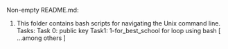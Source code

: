 Non-empty README.md:
1. This folder contains bash scripts for navigating the Unix command line.
   Tasks:
Task 0: public key
Task1: 1-for_best_school for loop using bash
[ ...among others ] 
